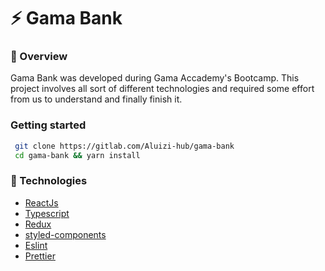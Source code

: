 # :zap: Gama Bank
### :eyes: Overview
Gama Bank was developed during Gama Accademy's Bootcamp. This project involves all sort of different technologies and required some effort from us to understand and finally finish it.

### Getting started

```bash
 git clone https://gitlab.com/Aluizi-hub/gama-bank
 cd gama-bank && yarn install
```

### :wrench: Technologies
* [ReactJs](https://pt-br.reactjs.org/)
* [Typescript](https://www.typescriptlang.org/)
*  [Redux](https://react-redux.js.org/)
* [styled-components](https://styled-components.com/)
* [Eslint](https://eslint.org/)
* [Prettier](https://prettier.io/)

